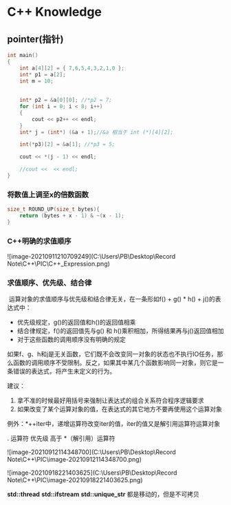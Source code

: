 # C++ Knowledge



## pointer(指针)

```C++
int main()
{
    int a[4][2] = { 7,6,5,4,3,2,1,0 };
    int* p1 = a[2];
    int m = 10;
    
    
    int* p2 = &a[0][0]; //*p2 = 7;
    for (int i = 0; i < 8; i++)
    {
        cout << p2++ << endl;
    }
    int* j = (int*) (&a + 1);//&a 相当于 int (*)[4][2];

    int(*p3)[2] = &a[1]; //*p3 = 5;

    cout << *(j - 1) << endl;

    //cout <<  << endl;
}
```



###  将数值上调至x的倍数函数

```c++
size_t ROUND_UP(size_t bytes){
	return (bytes + x - 1) & ~(x - 1);
}
```



### C++明确的求值顺序

![image-20210911210709249](C:\Users\PB\Desktop\Record Note\C++\PIC\C++_Expression.png)





### 求值顺序、优先级、结合律

​	运算对象的求值顺序与优先级和结合律无关，在一条形如f() + g() * h() + j()的表达式中：

* 优先级规定，g()的返回值和h()的返回值相乘
* 结合律规定，f()的返回值先与g() 和 h()乘积相加，所得结果再与j()返回值相加
* 对于这些函数的调用顺序没有明确的规定

如果f、g、h和j是无关函数，它们既不会改变同一对象的状态也不执行IO任务，那么函数的调用顺序不受限制。反之，如果其中某几个函数影响同一对象，则它是一条错误的表达式，将产生未定义的行为。

建议：

1. 拿不准的时候最好用括号来强制让表达式的组合关系符合程序逻辑要求
2. 如果改变了某个运算对象的值，在表达式的其它地方不要再使用这个运算对象

例外：*++iter中，递增运算符改变iter的值，iter的值又是解引用运算符运算对象



. 运算符 优先级 高于 *（解引用）运算符



![image-20210912114348700](C:\Users\PB\Desktop\Record Note\C++\PIC\image-20210912114348700.png)



 ![image-20210918221403625](C:\Users\PB\Desktop\Record Note\C++\PIC\image-20210918221403625.png)

**std::thread** **std::ifstream** **std::unique_str** 都是移动的，但是不可拷贝



